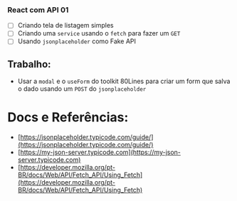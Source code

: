 ### React com API 01

- [ ] Criando tela de listagem simples
- [ ] Criando uma `service` usando o `fetch` para fazer um `GET`
- [ ] Usando `jsonplaceholder` como Fake API

## Trabalho:

- Usar a `modal` e o `useForm` do toolkit 80Lines para criar um form que salva o dado usando um `POST` do `jsonplaceholder`

# Docs e Referências:

- [https://jsonplaceholder.typicode.com/guide/](https://jsonplaceholder.typicode.com/guide/)
- [https://my-json-server.typicode.com](https://my-json-server.typicode.com)
- [https://developer.mozilla.org/pt-BR/docs/Web/API/Fetch_API/Using_Fetch](https://developer.mozilla.org/pt-BR/docs/Web/API/Fetch_API/Using_Fetch)
